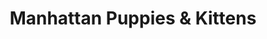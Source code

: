 ---
title: "Manhattan Puppies & Kittens"
url: /new-york/manhattan-puppies-and-kittens/
shop: pet
---